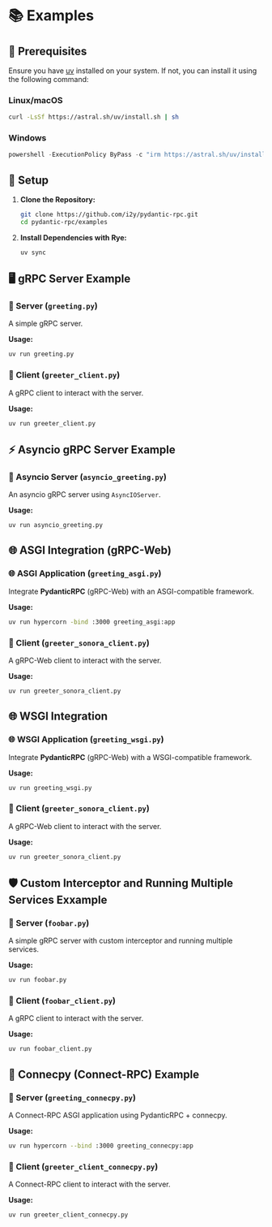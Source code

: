 # 📚 Examples

## 📝 Prerequisites

Ensure you have [uv](https://docs.astral.sh/uv/) installed on your system. If not, you can install it using the following command:

### Linux/macOS

```bash
curl -LsSf https://astral.sh/uv/install.sh | sh
```

### Windows

```powershell
powershell -ExecutionPolicy ByPass -c "irm https://astral.sh/uv/install.ps1 | iex"
```

## 🔧 Setup

1. **Clone the Repository:**

    ```bash
    git clone https://github.com/i2y/pydantic-rpc.git
    cd pydantic-rpc/examples
    ```

2. **Install Dependencies with Rye:**

    ```bash
    uv sync
    ```

## 🖥️ gRPC Server Example

### 🔧 Server (`greeting.py`)

A simple gRPC server.

**Usage:**

```bash
uv run greeting.py
```

### 🔗 Client (`greeter_client.py`)

A gRPC client to interact with the server.

**Usage:**

```bash
uv run greeter_client.py
```

## ⚡ Asyncio gRPC Server Example

### 🔧 Asyncio Server (`asyncio_greeting.py`)

An asyncio gRPC server using `AsyncIOServer`.

**Usage:**

```bash
uv run asyncio_greeting.py
```

## 🌐 ASGI Integration (gRPC-Web)

### 🌐 ASGI Application (`greeting_asgi.py`)

Integrate **PydanticRPC** (gRPC-Web) with an ASGI-compatible framework.

**Usage:**

```bash
uv run hypercorn -bind :3000 greeting_asgi:app
```

### 🔗 Client (`greeter_sonora_client.py`)
A gRPC-Web client to interact with the server.

**Usage:**

```bash
uv run greeter_sonora_client.py
```


## 🌐 WSGI Integration

### 🌐 WSGI Application (`greeting_wsgi.py`)

Integrate **PydanticRPC** (gRPC-Web) with a WSGI-compatible framework.

**Usage:**

```bash
uv run greeting_wsgi.py
```

### 🔗 Client (`greeter_sonora_client.py`)
A gRPC-Web client to interact with the server.

**Usage:**

```bash
uv run greeter_sonora_client.py
```


## 🛡️ Custom Interceptor and Running Multiple Services Exxample

### 🔧 Server (`foobar.py`)
A simple gRPC server with custom interceptor and running multiple services.

**Usage:**

```bash
uv run foobar.py
```

### 🔗 Client (`foobar_client.py`)
A gRPC client to interact with the server.

**Usage:**

```bash
uv run foobar_client.py
```

## 🤝 Connecpy (Connect-RPC) Example

### 🔧 Server (`greeting_connecpy.py`)

A Connect-RPC ASGI application using PydanticRPC + connecpy.

**Usage:**

```bash
uv run hypercorn --bind :3000 greeting_connecpy:app
```

### 🔗 Client (`greeter_client_connecpy.py`)

A Connect-RPC client to interact with the server.

**Usage:**

```bash
uv run greeter_client_connecpy.py
```
